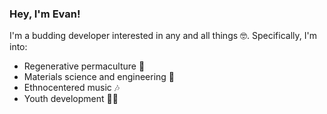 ### Hey, I'm Evan!   

I'm a budding developer interested in any and all things 🤓. Specifically, I'm into:
* Regenerative permaculture 🌳
* Materials science and engineering 🔬
* Ethnocentered music 🎶
* Youth development 🧑‍🏫

